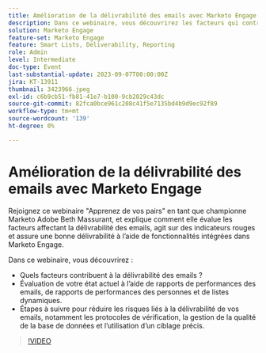 ```yaml
---
title: Amélioration de la délivrabilité des emails avec Marketo Engage
description: Dans ce webinaire, vous découvrirez les facteurs qui contribuent à la délivrabilité des emails.  Évaluation de votre état actuel à l’aide de rapports de performances des emails, de rapports de performances des personnes et de listes dynamiques.  Étapes à suivre pour réduire les risques liés à la délivrabilité de vos emails, notamment les protocoles de vérification, la gestion de la qualité de la base de données et l’utilisation d’un ciblage précis.
solution: Marketo Engage
feature-set: Marketo Engage
feature: Smart Lists, Deliverability, Reporting
role: Admin
level: Intermediate
doc-type: Event
last-substantial-update: 2023-09-07T00:00:00Z
jira: KT-13911
thumbnail: 3423966.jpeg
exl-id: c6b9cb51-fb81-41e7-b100-9cb2029c43dc
source-git-commit: 82fca0bce961c208c41f5e7135bd4b9d9ec92f89
workflow-type: tm+mt
source-wordcount: '139'
ht-degree: 0%

---
```


# Amélioration de la délivrabilité des emails avec Marketo Engage

Rejoignez ce webinaire &quot;Apprenez de vos pairs&quot; en tant que championne Marketo Adobe Beth Massurant, et explique comment elle évalue les facteurs affectant la délivrabilité des emails, agit sur des indicateurs rouges et assure une bonne délivrabilité à l’aide de fonctionnalités intégrées dans Marketo Engage.

Dans ce webinaire, vous découvrirez :

* Quels facteurs contribuent à la délivrabilité des emails ?
* Évaluation de votre état actuel à l’aide de rapports de performances des emails, de rapports de performances des personnes et de listes dynamiques.
* Étapes à suivre pour réduire les risques liés à la délivrabilité de vos emails, notamment les protocoles de vérification, la gestion de la qualité de la base de données et l’utilisation d’un ciblage précis.

>[!VIDEO](https://video.tv.adobe.com/v/3423966/?learn=on)
